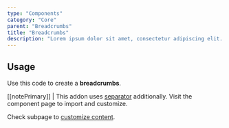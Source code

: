 ```yaml
---
type: "Components"
category: "Core"
parent: "Breadcrumbs"
title: "Breadcrumbs"
description: "Lorem ipsum dolor sit amet, consectetur adipiscing elit. Nunc tempus laoreet leo sit amet iaculis."
---
```


## Usage

Use this code to create a **breadcrumbs**.

[[notePrimary]]
| This addon uses [separator](/components/core/separator) additionally. Visit the component page to import and customize.

<demo>
  <demovanilla src="vanilla/components/core/breadcrumbs/usage">
  </demovanilla>
</demo>

Check subpage to [customize content](/components/core/breadcrumbs/content).
